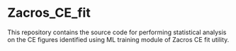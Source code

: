 # Zacros_CE_fit
This repository contains the source code for performing statistical analysis on the CE figures identified using ML training module of Zacros CE fit utility. 
